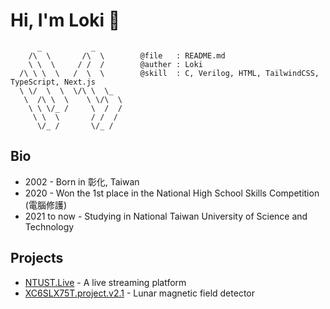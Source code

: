 # Hi, I'm Loki 👋

```
      _           _
    /\  \       /\  \        @file   : README.md
    \ \  \     / /  /        @auther : Loki
  /\ \ \  \   /  \  \        @skill  : C, Verilog, HTML, TailwindCSS, TypeScript, Next.js
  \ \/  \  \  \/\ \  \_
   \  /\ \  \    \ \/\  \
    \ \ \/_ /     \  /  /
     \ \  \       / /  /
      \/_ /       \/_ /

```

## Bio

- 2002 - Born in 彰化, Taiwan
- 2020 - Won the 1st place in the National High School Skills Competition (電腦修護)
- 2021 to now - Studying in National Taiwan University of Science and Technology

## Projects

- [NTUST.Live](https://ntust.live) - A live streaming platform
- [XC6SLX75T.project.v2.1](https://github.com/zyx1121/xc6slx75t.project.v2.1) - Lunar magnetic field detector